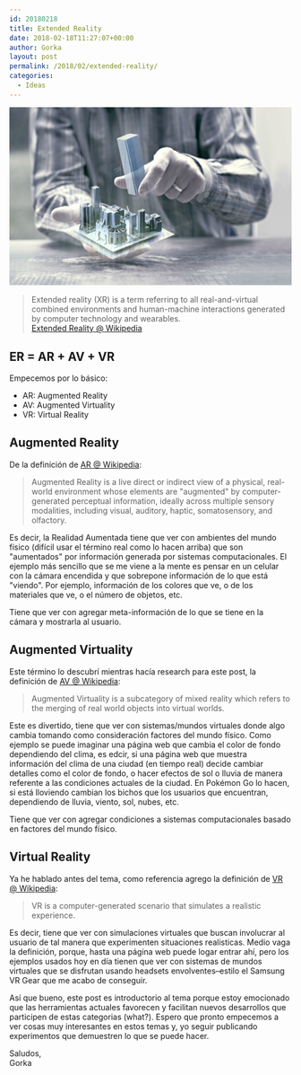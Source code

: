 ```yaml
---
id: 20180218
title: Extended Reality
date: 2018-02-18T11:27:07+00:00
author: Gorka
layout: post
permalink: /2018/02/extended-reality/
categories:
  - Ideas
---
```


<img style="margin: auto;" src="/public/img/2018/02/extended-reality.png" alt="Extended Reality" />

>Extended reality (XR) is a term referring to all real-and-virtual combined environments and human-machine interactions generated by computer technology and wearables.<br />
>[Extended Reality @ Wikipedia](https://en.wikipedia.org/wiki/Extended_reality)

## ER = AR + AV + VR

Empecemos por lo básico:

- AR: Augmented Reality
- AV: Augmented Virtuality
- VR: Virtual Reality

## Augmented Reality

De la definición de [AR @ Wikipedia](https://en.wikipedia.org/wiki/Augmented_reality):

> Augmented Reality is a live direct or indirect view of a physical, real-world environment whose elements are "augmented" by computer-generated perceptual information, ideally across multiple sensory modalities, including visual, auditory, haptic, somatosensory, and olfactory.

Es decir, la Realidad Aumentada tiene que ver con ambientes del mundo físico (difícil usar el término real como lo hacen arriba) que son "aumentados" por información generada por sistemas computacionales. El ejemplo más sencillo que se me viene a la mente es pensar en un celular con la cámara encendida y que sobrepone información de lo que está "viendo". Por ejemplo, información de los colores que ve, o de los materiales que ve, o el número de objetos, etc.

Tiene que ver con agregar meta-información de lo que se tiene en la cámara y mostrarla al usuario.

## Augmented Virtuality

Este término lo descubrí mientras hacía research para este post, la definición de [AV @ Wikipedia](https://en.wikipedia.org/wiki/Mixed_reality#Augmented_virtuality):

> Augmented Virtuality is a subcategory of mixed reality which refers to the merging of real world objects into virtual worlds.

Este es divertido, tiene que ver con sistemas/mundos virtuales donde algo cambia tomando como consideración factores del mundo físico. Como ejemplo se puede imaginar una página web que cambia el color de fondo dependiendo del clima, es edcir, si una página web que muestra información del clima de una ciudad (en tiempo real) decide cambiar detalles como el color de fondo, o hacer efectos de sol o lluvia de manera referente a las condiciones actuales de la ciudad. En Pokémon Go lo hacen, si está lloviendo cambian los bichos que los usuarios que encuentran, dependiendo de lluvia, viento, sol, nubes, etc.

Tiene que ver con agregar condiciones a sistemas computacionales basado en factores del mundo físico.

## Virtual Reality

Ya he hablado antes del tema, como referencia agrego la definición de [VR @ Wikipedia](https://en.wikipedia.org/wiki/Virtual_reality):

> VR is a computer-generated scenario that simulates a realistic experience.

Es decir, tiene que ver con simulaciones virtuales que buscan involucrar al usuario de tal manera que experimenten situaciones realisticas. Medio vaga la definición, porque, hasta una página web puede logar entrar ahí, pero los ejemplos usados hoy en día tienen que ver con sistemas de mundos virtuales que se disfrutan usando headsets envolventes–estilo el Samsung VR Gear que me acabo de conseguir.

Así que bueno, este post es introductorio al tema porque estoy emocionado que las herramientas actuales favorecen y facilitan nuevos desarrollos que participen de estas categorias (what?). Espero que pronto empecemos a ver cosas muy interesantes en estos temas y, yo seguir publicando experimentos que demuestren lo que se puede hacer.

Saludos,<br />
Gorka
